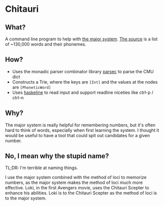 # Chitauri

## What?

A command line program to help with [the
major system][1]. [The source][2] is a list of ~130,000 words and
their phonemes.

## How?

  - Uses the monadic parser combinator library [parsec][3] to parse the CMU dict
  - Constructs a Trie, where the keys are `[Int]` and the values at the nodes are `[PhoneticWord]`
  - Uses [haskeline][4] to read input and support readline niceties like ctrl-p / ctrl-n

## Why?

The major system is really helpful for remembering numbers, but it's often hard to think of words, especially when first learning the system. I thought it would be useful to have a tool that could spit out candidates for a given number.

## No, I mean why the stupid name?

TL;DR: I'm terrible at naming things.

I use the major system combined with the method of loci to memorize numbers, as the major system makes the method of loci much more effective. Loki, in the first Avengers movie, uses the Chitauri Scepter to enhance his abilities. Loki is to the Chitauri Scepter as the method of loci is to the major system.

[1]: https://www.wikiwand.com/en/Mnemonic_major_system
[2]: http://www.speech.cs.cmu.edu/cgi-bin/cmudict
[3]: https://hackage.haskell.org/package/parsec
[4]: https://hackage.haskell.org/package/haskeline
